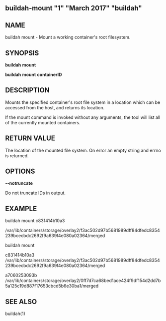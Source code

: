 ## buildah-mount "1" "March 2017" "buildah"

## NAME
buildah mount - Mount a working container's root filesystem.

## SYNOPSIS
**buildah** **mount**

**buildah** **mount** **containerID**

## DESCRIPTION
Mounts the specified container's root file system in a location which can be
accessed from the host, and returns its location.

If the mount command is invoked without any arguments, the tool will list all of the
currently mounted containers.

## RETURN VALUE
The location of the mounted file system.  On error an empty string and errno is
returned.

## OPTIONS

**--notruncate**

Do not truncate IDs in output.

## EXAMPLE

buildah mount c831414b10a3

/var/lib/containers/storage/overlay2/f3ac502d97b5681989dff84dfedc8354239bcecbdc2692f9a639f4e080a02364/merged

buildah mount

c831414b10a3 /var/lib/containers/storage/overlay2/f3ac502d97b5681989dff84dfedc8354239bcecbdc2692f9a639f4e080a02364/merged

a7060253093b /var/lib/containers/storage/overlay2/0ff7d7ca68bed1ace424f9df154d2dd7b5a125c19d887f17653cbcd5b6e30ba1/merged

## SEE ALSO
buildah(1)
